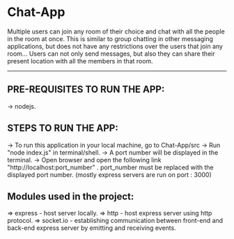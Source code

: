 # Chat-App
Multiple users can join any room of their choice and chat with all the people in the room at once. This is similar to group chatting in other messaging applications, 
but does not have any restrictions over the users that join any room... Users can not only send messages, but also they can share their present location with all 
the members in that room.
_________________________________________________________________________________________________________________________________________________________________________

PRE-REQUISITES TO RUN THE APP:
-----------------------------
  -> nodejs.

STEPS TO RUN THE APP:
---------------------
  -> To run this application in your local machine, go to Chat-App/src
  -> Run "node index.js" in terminal/shell.
  -> A port number will be displayed in the terminal.
  -> Open browser and open the following link "http://localhost:port_number" . port_number must be replaced with the displayed port number.
    (mostly express servers are run on port : 3000)
  
Modules used in the project:
----------------------------------
  => express - host server locally.
  => http - host express server using http protocol.
  => socket.io - establishing communication between front-end and back-end express server by emitting and receiving events.
